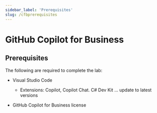 ```yaml
---
sidebar_label: 'Prerequisites'
slug: /cfbprerequisites
---
```


# GitHub Copilot for Business

## Prerequisites 

The following are required to complete the lab:

- Visual Studio Code
  - Extensions:  Copilot, Copilot Chat. C# Dev Kit ... update to latest versions

- GitHub Copilot for Business license

